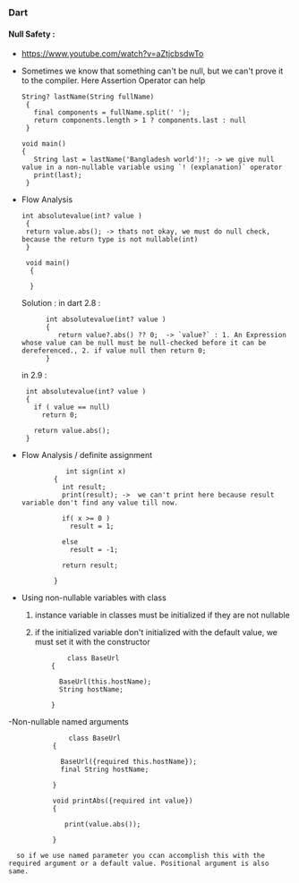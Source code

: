 ### Dart

#### Null Safety :
- https://www.youtube.com/watch?v=aZtjcbsdwTo
- Sometimes we know that something can't be null, but we can't prove it to the compiler. Here Assertion Operator can help  
 
      String? lastName(String fullName)
       {
         final components = fullName.split(' ');
         return components.length > 1 ? components.last : null
       }

      void main() 
      {
         String last = lastName('Bangladesh world')!; -> we give null value in a non-nullable variable using `! (explanation)` operator  
         print(last);
       }
       
- Flow Analysis
     
      int absolutevalue(int? value )
       {
       return value.abs(); -> thats not okay, we must do null check, because the return type is not nullable(int)
       }

       void main()
        {
      
        }
        
     Solution :
         in dart 2.8 :
         
            int absolutevalue(int? value )
            {
               return value?.abs() ?? 0;  -> `value?` : 1. An Expression whose value can be null must be null-checked before it can be dereferenced., 2. if value null then return 0; 
            }

        
   
     in 2.9 :
     

       int absolutevalue(int? value )
       {
         if ( value == null)
           return 0;

         return value.abs();
       }

- Flow Analysis / definite assignment

                 int sign(int x)
              {
                int result;
                print(result); ->  we can't print here because result variable don't find any value till now.
                
                if( x >= 0 )
                  result = 1;
                  
                else
                  result = -1;

                return result;

              }
              
            
- Using non-nullable variables with class
    1. instance variable in classes must be initialized if they are not nullable
    2. if the initialized variable don't initialized with the default value, we must set it with the constructor
    

                   class BaseUrl
               {
               
                 BaseUrl(this.hostName);
                 String hostName;
                 
               }
               
 -Non-nullable named arguments
 
    
                   class BaseUrl
               {
               
                 BaseUrl({required this.hostName});
                 final String hostName;
                 
               }
               
               void printAbs({required int value})
               {
               
                  print(value.abs());
               
               }
               
      so if we use named parameter you ccan accomplish this with the required argument or a default value. Positional argument is also same.  
 
   

          
      
             
          
          
         
         
   
        
         
         
             
             
